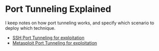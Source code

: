 # Port Tunneling Explained
I keep notes on how port tunneling works, and specify which scenario to deploy which technique.


- [SSH Port Tunneling for exploitation](./SSH/Readme.md)
- [Metasploit Port Tunneling for exploitation](./Metasploit/Readme.md)
